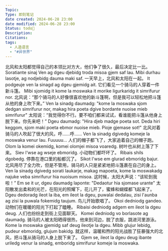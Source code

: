 ```yaml
---
Topic:
Type: 即刻笔记
date created: 2024-06-28 23:00
date modified: 2024-06-28 23:00
Status: todo🌱
Description:
Citations:
tags:
  - 人造语言
  - "#异世界"
---
```


北风和太阳都觉得自己的本领比对方大，他们争了很久，最后决定比一比。
Soratiante sinaj Ven ag dgeu djebidg troda misoa gjem saf lau. Mibi durhau lasotje, ag nodjebidg dauma maki saf. 
一天早上，北风和太阳在一起。
It podgeuje ven la sinagd ag dgeu gjemidg ait.
它们看见一个骑马的人穿着一件新斗篷。
Mibi sjomidg it kome la moswaka it morike ligurkaridg it simrifurur nor.
北风说：“那个骑马的人好像很喜欢他的新斗篷啊，但是我可以轻松地把斗篷从他的身上吹下来。”
Ven la sinadg daumadg: "kome la moswaka sjom dedgan simrifurur nor, makag hira poeta dgive bordante nuoise mieb simrifurur"
太阳说：“我觉得你不行。要不咱们都来试试，看谁能把斗篷从他身上脱下来。你先来吧！”
Dgeu daumadg: "Hira djeb madge poeta sot. Deda hiri keggom, sjom maki poeta ebmor nuoise mieb. Pioje gjemase sot!"
北风对着骑马的人吹起了很大的风，呼……呼……
Ven la sinadg dgivedg komeje la moswaka venur lau. Fuuuuu...
人们的帽子都飞了，大家追着自己的帽子跑。
Olom la komei okemidg, komei olomjei misoa voaredg.
树叶也从树上落了下来。
Siev l'wse ag wseje ebmoridg. 
小动物们都吓坏了。
Ribais shils dgobedg.
停靠在港口里的船都沉了。
Sikot l'wse em glurad ebmoridg bajur.
北风用尽了全力吹，但是不管用，骑马的人只是紧紧地把斗篷裹在自己的身上。
Ven la sinadg dgivedg sorati laukarje, makag mapoeta, kome la moswakadg najuke veba simrifurur hia nuoisum misoa.
这时候，太阳大声说：“该轮到我啦！”
Em se it ur, dgeu daumadg laponte: "Dedaotur hia sjomase urante"
太阳散发出柔和的光芒，在阳光的照耀下，花儿开了，蜜蜂和蝴蝶都飞起来了。
Dgeu dedoradg ileot la iba, em ileot la dgeu, puwalai dedalau, zisi l'aunba ag zisi la puwala fokemidg taujum. 
鸟儿开始歌唱了。
Okoi dedniodg gandeo.
动物们在暖暖的阳光下打起了瞌睡。
Ribaisi dedniodg adgem em ileot la dgeu deug. 
人们也纷纷走到街上见面聊天。
Komei dedniodg vo borlasote ag daumadg.
骑马的人被太阳晒得很热，他来到河边，脱了衣服，跳进河里游泳。
Kome la moswaka gjemidg saf deug ileotje la dgeu. Mibb glujur lebidg, pudeur ebmoridg, glujum bakidg.
就这样，温暖和煦的阳光战胜了狂暴强大的北风，把斗篷从骑马的人身上脱下来了。
Gjem se, ileot la dgeu deug ibante uriledg venur la sinadg, emboridg simrifurur komeje la moswaka.